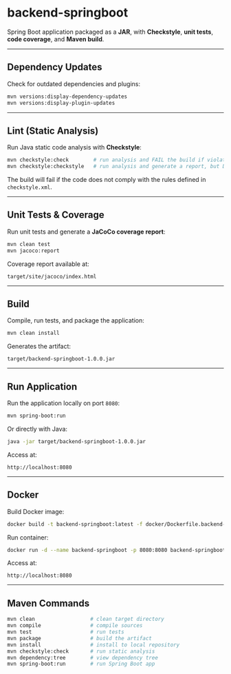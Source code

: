 # backend-springboot

Spring Boot application packaged as a **JAR**, with **Checkstyle**, **unit tests**, **code coverage**, and **Maven build**.

---

## Dependency Updates

Check for outdated dependencies and plugins:

```bash
mvn versions:display-dependency-updates
mvn versions:display-plugin-updates
```

---

## Lint (Static Analysis)

Run Java static code analysis with **Checkstyle**:

```bash
mvn checkstyle:check        # run analysis and FAIL the build if violations are found
mvn checkstyle:checkstyle   # run analysis and generate a report, but DO NOT fail the build

```

The build will fail if the code does not comply with the rules defined in `checkstyle.xml`.

---

## Unit Tests & Coverage

Run unit tests and generate a **JaCoCo coverage report**:

```bash
mvn clean test
mvn jacoco:report
```

Coverage report available at:

```
target/site/jacoco/index.html
```

---

## Build

Compile, run tests, and package the application:

```bash
mvn clean install
```

Generates the artifact:

```
target/backend-springboot-1.0.0.jar
```

---

## Run Application

Run the application locally on port `8080`:

```bash
mvn spring-boot:run
```

Or directly with Java:

```bash
java -jar target/backend-springboot-1.0.0.jar
```

Access at:

```
http://localhost:8080
```

---

## Docker

Build Docker image:

```bash
docker build -t backend-springboot:latest -f docker/Dockerfile.backend-springboot .
```

Run container:

```bash
docker run -d --name backend-springboot -p 8080:8080 backend-springboot:latest
```

Access at:

```
http://localhost:8080
```

---

## Maven Commands

```bash
mvn clean                  # clean target directory
mvn compile                # compile sources
mvn test                   # run tests
mvn package                # build the artifact
mvn install                # install to local repository
mvn checkstyle:check       # run static analysis
mvn dependency:tree        # view dependency tree
mvn spring-boot:run        # run Spring Boot app
```
